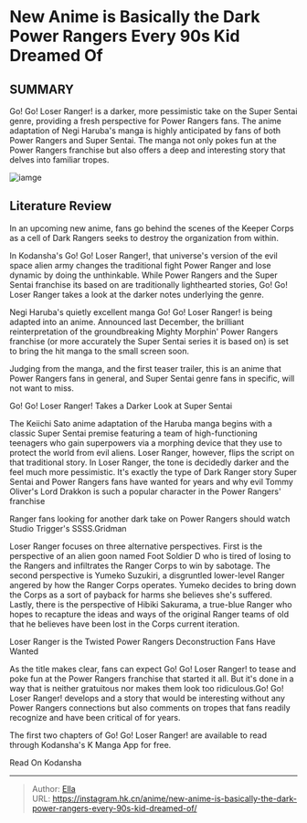 # New Anime is Basically the Dark Power Rangers Every 90s Kid Dreamed Of


## SUMMARY 



  Go! Go! Loser Ranger! is a darker, more pessimistic take on the Super Sentai genre, providing a fresh perspective for Power Rangers fans.   The anime adaptation of Negi Haruba&#39;s manga is highly anticipated by fans of both Power Rangers and Super Sentai.   The manga not only pokes fun at the Power Rangers franchise but also offers a deep and interesting story that delves into familiar tropes.  

![iamge](https://static1.srcdn.com/wordpress/wp-content/uploads/2023/04/go-go-loser-ranger.jpg)

## Literature Review

In an upcoming new anime, fans go behind the scenes of the Keeper Corps as a cell of Dark Rangers seeks to destroy the organization from within.




In Kodansha&#39;s Go! Go! Loser Ranger!, that universe&#39;s version of the evil space alien army changes the traditional fight Power Ranger and lose dynamic by doing the unthinkable. While Power Rangers and the Super Sentai franchise its based on are traditionally lighthearted stories, Go! Go! Loser Ranger takes a look at the darker notes underlying the genre.




Negi Haruba&#39;s quietly excellent manga Go! Go! Loser Ranger! is being adapted into an anime. Announced last December, the brilliant reinterpretation of the groundbreaking Mighty Morphin&#39; Power Rangers franchise (or more accurately the Super Sentai series it is based on) is set to bring the hit manga to the small screen soon.


 

Judging from the manga, and the first teaser trailer, this is an anime that Power Rangers fans in general, and Super Sentai genre fans in specific, will not want to miss.


 Go! Go! Loser Ranger! Takes a Darker Look at Super Sentai 
          

The Keiichi Sato anime adaptation of the Haruba manga begins with a classic Super Sentai premise featuring a team of high-functioning teenagers who gain superpowers via a morphing device that they use to protect the world from evil aliens. Loser Ranger, however, flips the script on that traditional story. In Loser Ranger, the tone is decidedly darker and the feel much more pessimistic. It&#39;s exactly the type of Dark Ranger story Super Sentai and Power Rangers fans have wanted for years and why evil Tommy Oliver&#39;s Lord Drakkon is such a popular character in the Power Rangers&#39; franchise






Ranger fans looking for another dark take on Power Rangers should watch Studio Trigger&#39;s SSSS.Gridman




Loser Ranger focuses on three alternative perspectives. First is the perspective of an alien goon named Foot Soldier D who is tired of losing to the Rangers and infiltrates the Ranger Corps to win by sabotage. The second perspective is Yumeko Suzukiri, a disgruntled lower-level Ranger angered by how the Ranger Corps operates. Yumeko decides to bring down the Corps as a sort of payback for harms she believes she&#39;s suffered. Lastly, there is the perspective of Hibiki Sakurama, a true-blue Ranger who hopes to recapture the ideas and ways of the original Ranger teams of old that he believes have been lost in the Corps current iteration.



 Loser Ranger is the Twisted Power Rangers Deconstruction Fans Have Wanted 
         




As the title makes clear, fans can expect Go! Go! Loser Ranger! to tease and poke fun at the Power Rangers franchise that started it all. But it&#39;s done in a way that is neither gratuitous nor makes them look too ridiculous.Go! Go! Loser Ranger! develops and a story that would be interesting without any Power Rangers connections but also comments on tropes that fans readily recognize and have been critical of for years.

The first two chapters of Go! Go! Loser Ranger! are available to read through Kodansha&#39;s K Manga App for free.

Read On Kodansha



---

> Author: [Ella](https://instagram.hk.cn/)  
> URL: https://instagram.hk.cn/anime/new-anime-is-basically-the-dark-power-rangers-every-90s-kid-dreamed-of/  

